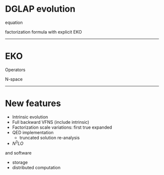 # DGLAP evolution

equation

factorization formula with explicit EKO

---

# EKO

Operators

N-space

---

# New features

- Intrinsic evolution
- Full backward VFNS (include intrinsic)
- Factorization scale variations: first true expanded
- QED implementation
  - truncated solution re-analysis
- $N^3LO$

and software

- storage
- distributed computation
